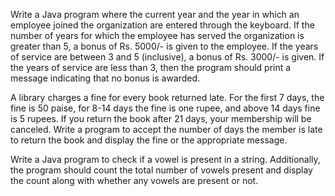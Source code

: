 Write a Java program where the current year and the year in which an employee joined the organization are entered through the keyboard. If the number of years for which the employee has served the organization is greater than 5, a bonus of Rs. 5000/- is given to the employee. If the years of service are between 3 and 5 (inclusive), a bonus of Rs. 3000/- is given. If the years of service are less than 3, then the program should print a message indicating that no bonus is awarded.

A library charges a fine for every book returned late. For the first 7 days, the fine is 50 paise, for 8-14 days the fine is one rupee, and above 14 days fine is 5 rupees. If you return the book after 21 days, your membership will be canceled. Write a program to accept the number of days the member is late to return the book and display the fine or the appropriate message.

Write a Java program to check if a vowel is present in a string. Additionally, the program should count the total number of vowels present and display the count along with whether any vowels are present or not.
